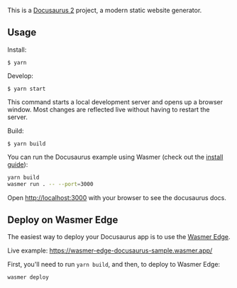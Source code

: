 This is a [Docusaurus 2](https://docusaurus.io/) project, a modern static website generator.

## Usage

Install:

```
$ yarn
```

Develop:

```
$ yarn start
```

This command starts a local development server and opens up a browser window. Most changes are reflected live without having to restart the server.

Build:

```
$ yarn build
```

You can run the Docusaurus example using Wasmer (check out the [install guide](https://docs.wasmer.io/install)):

```bash
yarn build
wasmer run . -- --port=3000
```

Open [http://localhost:3000](http://localhost:3000) with your browser to see the docusaurus docs.


## Deploy on Wasmer Edge

The easiest way to deploy your Docusaurus app is to use the [Wasmer Edge](https://wasmer.io/products/edge).

Live example: https://wasmer-edge-docusaurus-sample.wasmer.app/

First, you'll need to run `yarn build`, and then, to deploy to Wasmer Edge:

```bash
wasmer deploy
```
